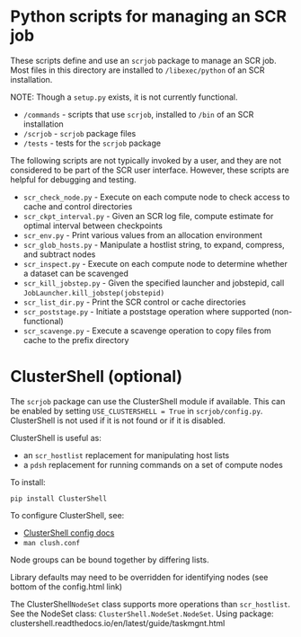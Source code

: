 # Python scripts for managing an SCR job

These scripts define and use an ``scrjob`` package to manage an SCR job.
Most files in this directory are installed to ``/libexec/python`` of an SCR installation.

NOTE: Though a ``setup.py`` exists, it is not currently functional.

- ``/commands`` - scripts that use ``scrjob``, installed to ``/bin`` of an SCR installation
- ``/scrjob`` - ``scrjob`` package files
- ``/tests`` - tests for the ``scrjob`` package

The following scripts are not typically invoked by a user,
and they are not considered to be part of the SCR user interface.
However, these scripts are helpful for debugging and testing.

- ``scr_check_node.py``    - Execute on each compute node to check access to cache and control directories
- ``scr_ckpt_interval.py`` - Given an SCR log file, compute estimate for optimal interval between checkpoints
- ``scr_env.py``           - Print various values from an allocation environment
- ``scr_glob_hosts.py``    - Manipulate a hostlist string, to expand, compress, and subtract nodes
- ``scr_inspect.py``       - Execute on each compute node to determine whether a dataset can be scavenged
- ``scr_kill_jobstep.py``  - Given the specified launcher and jobstepid, call ``JobLauncher.kill_jobstep(jobstepid)``
- ``scr_list_dir.py``      - Print the SCR control or cache directories
- ``scr_poststage.py``     - Initiate a poststage operation where supported (non-functional)
- ``scr_scavenge.py``      - Execute a scavenge operation to copy files from cache to the prefix directory

# ClusterShell (optional)

The ``scrjob`` package can use the ClusterShell module if available.
This can be enabled by setting ``USE_CLUSTERSHELL = True`` in ``scrjob/config.py``.
ClusterShell is not used if it is not found or if it is disabled.

ClusterShell is useful as:
- an ``scr_hostlist`` replacement for manipulating host lists
- a ``pdsh`` replacement for running commands on a set of compute nodes

To install:

```
pip install ClusterShell
```

To configure ClusterShell, see:
- [ClusterShell config docs](https://clustershell.readthedocs.io/en/latest/config.html)
- ``man clush.conf``

Node groups can be bound together by differing lists.

Library defaults may need to be overridden for identifying nodes
(see bottom of the config.html link)

The ClusterShell``NodeSet`` class supports more operations than ``scr_hostlist``.
See the NodeSet class: ``ClusterShell.NodeSet.NodeSet``.
Using package: clustershell.readthedocs.io/en/latest/guide/taskmgnt.html
